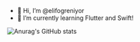 - 👋 Hi, I’m @elifogreniyor 
- 🌱 I’m currently learning Flutter and Swift!

![Anurag's GitHub stats](https://github-readme-stats.vercel.app/api?username=elifogreniyor&show_icons=true&theme=merko)
